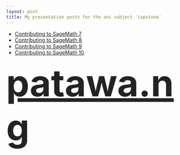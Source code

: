 ```yaml
---
layout: post
title: My presentation posts for the uni subject 'capstone'
---
```


- [Contributing to SageMath 7](/c7)
- [Contributing to SageMath 8](/c8)
- [Contributing to SageMath 9](/c9)
- [Contributing to SageMath 10](/c10)


<style>
.flash {
  font-size: 100px;
  font-weight: bold;
  animation: flash 1s infinite;
}

@keyframes flash {
  0%, 100% { opacity: 1; }
  50% { opacity: 0.2; }
}
</style>

<a href="http://patawa.ng/" class="flash">patawa.ng</a>
